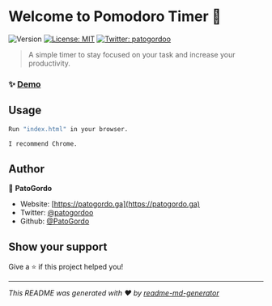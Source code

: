 # Welcome to Pomodoro Timer 👋
![Version](https://img.shields.io/badge/version-1.1-blue.svg?cacheSeconds=2592000)
[![License: MIT](https://img.shields.io/badge/License-MIT-yellow.svg)](#)
[![Twitter: patogordoo](https://img.shields.io/twitter/follow/patogordoo.svg?style=social)](https://twitter.com/patogordoo)

> A simple timer to stay focused on your task and increase your productivity.

### ✨ [Demo](https://patogordo.github.io/Pomodoro-Timer/#/)

## Usage

```sh
Run "index.html" in your browser.

I recommend Chrome.
```

## Author

👤 **PatoGordo**

* Website: [https://patogordo.ga](https://patogordo.ga)
* Twitter: [@patogordoo](https://twitter.com/patogordoo)
* Github: [@PatoGordo](https://github.com/PatoGordo)

## Show your support

Give a ⭐️ if this project helped you!


***
_This README was generated with ❤️ by [readme-md-generator](https://github.com/kefranabg/readme-md-generator)_
